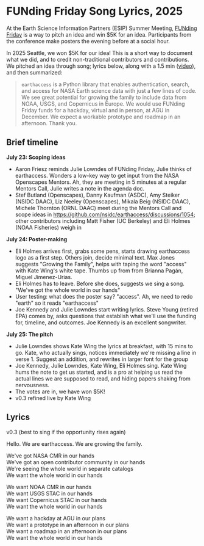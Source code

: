 # FUNding Friday Song Lyrics, 2025 

At the Earth Science Information Partners (ESIP) Summer Meeting, [FUNding Friday](https://wiki.esipfed.org/FUNding_Friday_Projects) is a way to pitch an idea and win $5K for an idea. Participants from the conference make posters the evening before at a social hour. 

In 2025 Seattle, we won $5K for our idea! This is a short way to document what we did, and to credit non-traditional contributors and contributions. We pitched an idea through song; lyrics below, along with a 1.5 min ([video](https://photos.app.goo.gl/851mfZrWPdfmZjcq6)), and then summarized: 

> `earthaccess` is a Python library that enables authentication, search, and access for NASA Earth science data with just a few lines of code. We see great potential for growing the family to include data from NOAA, USGS, and Copernicus in Europe. We would use FUNding Friday funds for a hackday, virtual and in person, at AGU in December. We expect a workable prototype and roadmap in an afternoon. Thank you.

## Brief timeline

**July 23: Scoping ideas**

- Aaron Friesz reminds Julie Lowndes of FUNding Friday, Julie thinks of earthaccess. Wonders a low-key way to get input from the NASA Openscapes Mentors. Ah, they are meeting in 5 minutes at a regular Mentors Call, Julie writes a note in the agenda doc.
- Stef Butland (Openscapes), Danny Kaufman (ASDC), Amy Steiker (NSIDC DAAC), Liz Neeley (Openscapes), Mikala Beig (NSIDC DAAC), Michele Thornton (ORNL DAAC) meet during the Mentors Call and scope ideas in https://github.com/nsidc/earthaccess/discussions/1054; other contributors including Matt Fisher (UC Berkeley) and Eli Holmes (NOAA Fisheries) weigh in

**July 24: Poster-making**

- Eli Holmes arrives first, grabs some pens, starts drawing earthaccess logo as a first step. Others join, decide minimal text. Max Jones suggests "Growing the Family", helps with taping the word "access" with Kate Wing's white tape. Thumbs up from from Brianna Pagán, Miguel Jimenez-Urias.
- Eli Holmes has to leave. Before she does, suggests we sing a song. "We've got the whole world in our hands"
- User testing: what does the poster say? "access". Ah, we need to redo "earth" so it reads "earthaccess"
- Joe Kennedy and Julie Lowndes start writing lyrics. Steve Young (retired EPA) comes by, asks questions that establish what we'll use the funding for, timeline, and outcomes. Joe Kennedy is an excellent songwriter.

**July 25: The pitch**

- Julie Lowndes shows Kate Wing the lyrics at breakfast, with 15 mins to go. Kate, who actually sings, notices immediately we're missing a line in verse 1. Suggest an addition, and rewrites in larger font for the group
- Joe Kennedy, Julie Lowndes, Kate Wing, Eli Holmes sing. Kate Wing hums the note to get us started, and is a pro at helping us read the actual lines we are supposed to read, and hiding papers shaking from nervousness.
- The votes are in, we have won $5K!
- v0.3 refined live by Kate Wing

## Lyrics

v0.3 (best to sing if the opportunity rises again)

Hello. We are earthaccess. We are growing the family. 

We've got NASA CMR in our hands  
We've got an open contributor community in our hands  
We're seeing the whole world in separate catalogs  
We want the whole world in our hands  

We want NOAA CMR in our hands  
We want USGS STAC in our hands  
We want Copernicus STAC in our hands  
We want the whole world in our hands  

We want a hackday at AGU in our plans  
We want a prototype in an afternoon in our plans  
We want a roadmap in an afternoon in our plans  
We want the whole world in our hands  
